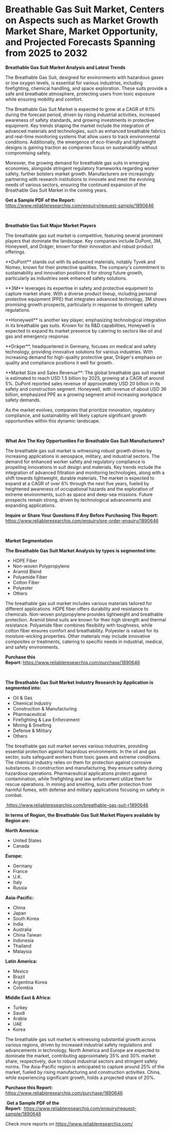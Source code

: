 <p><h1>Breathable Gas Suit Market, Centers on Aspects such as Market Growth Market Share, Market Opportunity, and Projected Forecasts Spanning from 2025 to 2032</h1></p><p><strong>Breathable Gas Suit Market Analysis and Latest Trends</strong></p>
<p><p>The Breathable Gas Suit, designed for environments with hazardous gases or low oxygen levels, is essential for various industries, including firefighting, chemical handling, and space exploration. These suits provide a safe and breathable atmosphere, protecting users from toxic exposure while ensuring mobility and comfort.</p><p>The Breathable Gas Suit Market is expected to grow at a CAGR of 9.1% during the forecast period, driven by rising industrial activities, increased awareness of safety standards, and growing investments in protective equipment. Key trends shaping the market include the integration of advanced materials and technologies, such as enhanced breathable fabrics and real-time monitoring systems that allow users to track environmental conditions. Additionally, the emergence of eco-friendly and lightweight designs is gaining traction as companies focus on sustainability without compromising safety.</p><p>Moreover, the growing demand for breathable gas suits in emerging economies, alongside stringent regulatory frameworks regarding worker safety, further bolsters market growth. Manufacturers are increasingly partnering with research institutions to innovate and meet the evolving needs of various sectors, ensuring the continued expansion of the Breathable Gas Suit Market in the coming years.</p></p>
<p><strong>Get a Sample PDF of the Report:&nbsp;</strong> <a href="https://www.reliableresearchiq.com/enquiry/request-sample/1890646?utm_campaign=2144&utm_medium=2&utm_source=Github&utm_content=ia&utm_term=10022025&utm_id=breathable-gas-suit">https://www.reliableresearchiq.com/enquiry/request-sample/1890646</a></p>
<p>&nbsp;</p>
<p><strong>Breathable Gas Suit Major Market Players</strong></p>
<p><p>The breathable gas suit market is competitive, featuring several prominent players that dominate the landscape. Key companies include DuPont, 3M, Honeywell, and Dräger, known for their innovation and robust product offerings.</p><p>**DuPont** stands out with its advanced materials, notably Tyvek and Nomex, known for their protective qualities. The company's commitment to sustainability and innovation positions it for strong future growth, particularly as industries seek enhanced safety solutions.</p><p>**3M** leverages its expertise in safety and protective equipment to capture market share. With a diverse product lineup, including personal protective equipment (PPE) that integrates advanced technology, 3M shows promising growth prospects, particularly in response to stringent safety regulations.</p><p>**Honeywell** is another key player, emphasizing technological integration in its breathable gas suits. Known for its R&D capabilities, Honeywell is expected to expand its market presence by catering to sectors like oil and gas and emergency response.</p><p>**Dräger**, headquartered in Germany, focuses on medical and safety technology, providing innovative solutions for various industries. With increasing demand for high-quality protective gear, Dräger's emphasis on quality and compliance positions it well for growth.</p><p>**Market Size and Sales Revenue**: The global breathable gas suit market is estimated to reach USD 1.5 billion by 2025, growing at a CAGR of around 5%. DuPont reported sales revenue of approximately USD 20 billion in its safety and construction segment. Honeywell, with revenue of about USD 36 billion, emphasized PPE as a growing segment amid increasing workplace safety demands.</p><p>As the market evolves, companies that prioritize innovation, regulatory compliance, and sustainability will likely capture significant growth opportunities within this dynamic landscape.</p></p>
<p>&nbsp;</p>
<p><strong>What Are The Key Opportunities For Breathable Gas Suit Manufacturers?</strong></p>
<p><p>The breathable gas suit market is witnessing robust growth driven by increasing applications in aerospace, military, and industrial sectors. The demand for enhanced worker safety and regulatory compliance is propelling innovations in suit design and materials. Key trends include the integration of advanced filtration and monitoring technologies, along with a shift towards lightweight, durable materials. The market is expected to expand at a CAGR of over 6% through the next five years, fueled by heightened awareness of occupational hazards and the exploration of extreme environments, such as space and deep-sea missions. Future prospects remain strong, driven by technological advancements and expanding applications.</p></p>
<p><strong>Inquire or Share Your Questions If Any Before Purchasing This Report:</strong> <a href="https://www.reliableresearchiq.com/enquiry/pre-order-enquiry/1890646?utm_campaign=2144&utm_medium=2&utm_source=Github&utm_content=ia&utm_term=10022025&utm_id=breathable-gas-suit">https://www.reliableresearchiq.com/enquiry/pre-order-enquiry/1890646</a></p>
<p>&nbsp;</p>
<p><strong>Market Segmentation</strong></p>
<p><strong>The Breathable Gas Suit Market Analysis by types is segmented into:</strong></p>
<p><ul><li>HDPE Fiber</li><li>Non-woven Polypropylene</li><li>Aramid Blend</li><li>Polyamide Fiber</li><li>Cotton Fiber</li><li>Polyester</li><li>Others</li></ul></p>
<p><p>The breathable gas suit market includes various materials tailored for different applications. HDPE fiber offers durability and resistance to chemicals. Non-woven polypropylene provides lightweight and breathable protection. Aramid blend suits are known for their high strength and thermal resistance. Polyamide fiber combines flexibility with toughness, while cotton fiber ensures comfort and breathability. Polyester is valued for its moisture-wicking properties. Other materials may include innovative composites or treatments, catering to specific needs in industrial, medical, and safety environments.</p></p>
<p><strong>Purchase this Report:&nbsp;</strong><a href="https://www.reliableresearchiq.com/purchase/1890646?utm_campaign=2144&utm_medium=2&utm_source=Github&utm_content=ia&utm_term=10022025&utm_id=breathable-gas-suit">https://www.reliableresearchiq.com/purchase/1890646</a></p>
<p>&nbsp;</p>
<p><strong>The Breathable Gas Suit Market Industry Research by Application is segmented into:</strong></p>
<p><ul><li>Oil & Gas</li><li>Chemical Industry</li><li>Construction & Manufacturing</li><li>Pharmaceutical</li><li>Firefighting & Law Enforcement</li><li>Mining & Smelting</li><li>Defense & Military</li><li>Others</li></ul></p>
<p><p>The breathable gas suit market serves various industries, providing essential protection against hazardous environments. In the oil and gas sector, suits safeguard workers from toxic gases and extreme conditions. The chemical industry relies on them for protection against corrosive substances. In construction and manufacturing, they ensure safety during hazardous operations. Pharmaceutical applications protect against contamination, while firefighting and law enforcement utilize them for rescue operations. In mining and smelting, suits offer protection from harmful fumes, with defense and military applications focusing on safety in combat.</p></p>
<p><a href="https://www.reliableresearchiq.com/breathable-gas-suit-r1890646?utm_campaign=2144&utm_medium=2&utm_source=Github&utm_content=ia&utm_term=10022025&utm_id=breathable-gas-suit">&nbsp;https://www.reliableresearchiq.com/breathable-gas-suit-r1890646</a></p>
<p><strong>In terms of Region, the Breathable Gas Suit Market Players available by Region are:</strong></p>
<p>
    <p> <strong> North America: </strong>
        <ul>
            <li>United States</li>
            <li>Canada</li>
        </ul>
        </p> 
    <p> <strong> Europe: </strong>
        <ul>
            <li>Germany</li>
            <li>France</li>
            <li>U.K.</li>
            <li>Italy</li>
            <li>Russia</li>
        </ul>
        </p> 
    <p> <strong> Asia-Pacific: </strong>
        <ul>
            <li>China</li>
            <li>Japan</li>
            <li>South Korea</li>
            <li>India</li>
            <li>Australia</li>
            <li>China Taiwan</li>
            <li>Indonesia</li>
            <li>Thailand</li>
            <li>Malaysia</li>
        </ul>
        </p> 
    <p> <strong> Latin America: </strong>
        <ul>
            <li>Mexico</li>
            <li>Brazil</li>
            <li>Argentina Korea</li>
            <li>Colombia</li>
        </ul>
        </p> 
    <p> <strong> Middle East & Africa: </strong>
        <ul>
            <li>Turkey</li>
            <li>Saudi</li>
            <li>Arabia</li>
            <li>UAE</li>
            <li>Korea</li>
        </ul>
    </p>
    </p>
<p><p>The breathable gas suit market is witnessing substantial growth across various regions, driven by increased industrial safety regulations and advancements in technology. North America and Europe are expected to dominate the market, contributing approximately 35% and 30% market share, respectively, due to robust industrial sectors and stringent safety norms. The Asia-Pacific region is anticipated to capture around 25% of the market, fueled by rising manufacturing and construction activities. China, while experiencing significant growth, holds a projected share of 20%.</p></p>
<p><strong>Purchase this Report: </strong><a href="https://www.reliableresearchiq.com/purchase/1890646?utm_campaign=2144&utm_medium=2&utm_source=Github&utm_content=ia&utm_term=10022025&utm_id=breathable-gas-suit">https://www.reliableresearchiq.com/purchase/1890646</a></p>
<p>&nbsp;<strong>Get a Sample PDF of the Report:&nbsp;&nbsp;</strong><a href="https://www.reliableresearchiq.com/enquiry/request-sample/1890646?utm_campaign=2144&utm_medium=2&utm_source=Github&utm_content=ia&utm_term=10022025&utm_id=breathable-gas-suit">https://www.reliableresearchiq.com/enquiry/request-sample/1890646</a></p>
<p><strong></strong></p>
<p>Check more reports on <a href="https://www.reliableresearchiq.com/?utm_campaign=2144&utm_medium=2&utm_source=Github&utm_content=ia&utm_term=10022025&utm_id=breathable-gas-suit">https://www.reliableresearchiq.com/</a></p>
